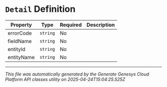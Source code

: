 # `Detail` Definition

| Property | Type | Required | Description |
|----------|------|----------|-------------|
| errorCode | `string` | No |  |
| fieldName | `string` | No |  |
| entityId | `string` | No |  |
| entityName | `string` | No |  |

---

*This file was automatically generated by the Generate Genesys Cloud Platform API classes utility on 2025-04-24T15:04:25.525Z*